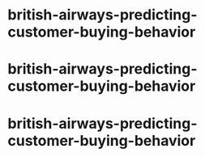 # british-airways-predicting-customer-buying-behavior
# british-airways-predicting-customer-buying-behavior
# british-airways-predicting-customer-buying-behavior
